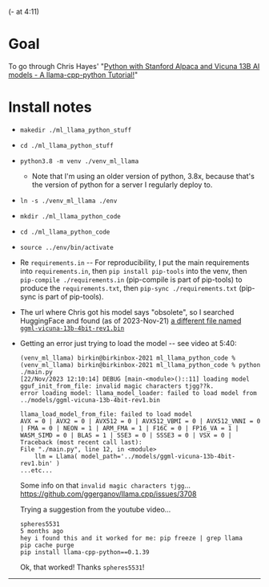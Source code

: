 (- at 4:11)

# Goal

To go through Chris Hayes' "[Python with Stanford Alpaca and Vicuna 13B AI models - A llama-cpp-python Tutorial!](https://www.youtube.com/watch?v=-BidzsQYZM4)"


# Install notes

- `makedir ./ml_llama_python_stuff`

- `cd ./ml_llama_python_stuff`

- `python3.8 -m venv ./venv_ml_llama`

    - Note that I'm using an older version of python, 3.8x, because that's the version of python for a server I regularly deploy to.

- `ln -s ./venv_ml_llama ./env`

- `mkdir ./ml_llama_python_code`

- `cd ./ml_llama_python_code`

- `source ../env/bin/activate`

- Re `requirements.in` -- For reproducibility, I put the main requirements into `requirements.in`, then `pip install pip-tools` into the venv, then `pip-compile ./requirements.in` (pip-compile is part of pip-tools) to produce the `requirements.txt`, then `pip-sync ./requirements.txt` (pip-sync is part of pip-tools).

- The url where Chris got his model says "obsolete", so I searched HuggingFace and found (as of 2023-Nov-21) [a different file named `ggml-vicuna-13b-4bit-rev1.bin`](https://huggingface.co/Bleak/ggml-vicuna-13b-4bit-rev1/tree/main)

- Getting an error just trying to load the model -- see video at 5:40:

    ```
    (venv_ml_llama) birkin@birkinbox-2021 ml_llama_python_code % 
    (venv_ml_llama) birkin@birkinbox-2021 ml_llama_python_code % python ./main.py
    [22/Nov/2023 12:10:14] DEBUG [main-<module>()::11] loading model
    gguf_init_from_file: invalid magic characters tjgg??k.
    error loading model: llama_model_loader: failed to load model from ../models/ggml-vicuna-13b-4bit-rev1.bin

    llama_load_model_from_file: failed to load model
    AVX = 0 | AVX2 = 0 | AVX512 = 0 | AVX512_VBMI = 0 | AVX512_VNNI = 0 | FMA = 0 | NEON = 1 | ARM_FMA = 1 | F16C = 0 | FP16_VA = 1 | WASM_SIMD = 0 | BLAS = 1 | SSE3 = 0 | SSSE3 = 0 | VSX = 0 | 
    Traceback (most recent call last):
    File "./main.py", line 12, in <module>
        llm = Llama( model_path='../models/ggml-vicuna-13b-4bit-rev1.bin' )
    ...etc...
    ```

    Some info on that `invalid magic characters tjgg`...
    <https://github.com/ggerganov/llama.cpp/issues/3708>

    Trying a suggestion from the youtube video...

    ```
    spheres5531
    5 months ago
    hey i found this and it worked for me: pip freeze | grep llama
    pip cache purge
    pip install llama-cpp-python==0.1.39
    ```

    Ok, that worked! Thanks `spheres5531`!

---
